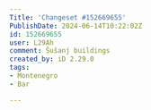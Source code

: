 ```yaml
---
Title: 'Changeset #152669655'
PublishDate: 2024-06-14T10:22:02Z
id: 152669655
user: L29Ah
comment: Šušanj buildings
created_by: iD 2.29.0
tags:
- Montenegro
- Bar

---
```

